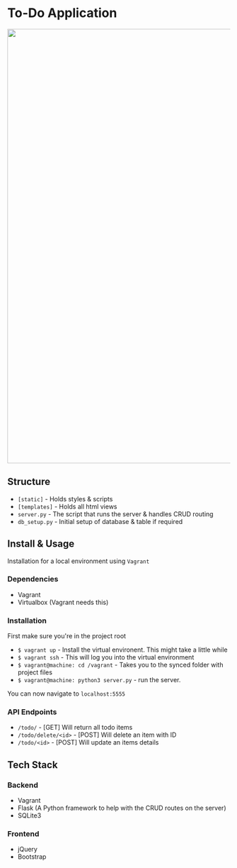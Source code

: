 # To-Do Application
<img src="http://projects.ritter.co.za/storage/mockup.png" width="980">

## Structure
- `[static]` - Holds styles & scripts
- `[templates]` - Holds all html views
- `server.py` - The script that runs the server & handles CRUD routing
- `db_setup.py` - Initial setup of database & table if required

## Install & Usage
Installation for a local environment using `Vagrant`

### Dependencies
- Vagrant
- Virtualbox (Vagrant needs this)

### Installation
First make sure you're in the project root

- `$ vagrant up` - Install the virtual environent. This might take a little while
- `$ vagrant ssh` - This will log you into the virtual environment
- `$ vagrant@machine: cd /vagrant` - Takes you to the synced folder with project files
- `$ vagrant@machine: python3 server.py` - run the server.

You can now navigate to `localhost:5555`

### API Endpoints
- `/todo/` - [GET] Will return all todo items
- `/todo/delete/<id>` - [POST] Will delete an item with ID
- `/todo/<id>` - [POST] Will update an items details

## Tech Stack
### Backend
- Vagrant
- Flask (A Python framework to help with the CRUD routes on the server)
- SQLite3

### Frontend
- jQuery
- Bootstrap
